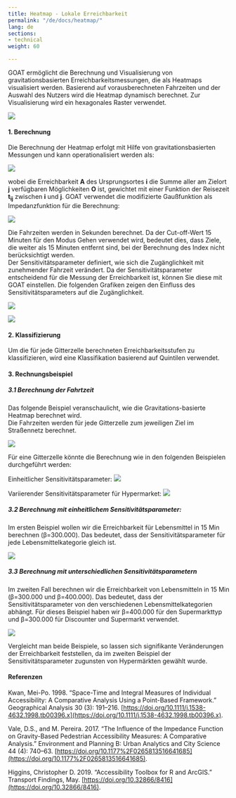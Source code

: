 ```yaml
---
title: Heatmap - Lokale Erreichbarkeit
permalink: "/de/docs/heatmap/"
lang: de
sections:
- technical
weight: 60

---
```

GOAT ermöglicht die Berechnung und Visualisierung von gravitationsbasierten Erreichbarkeitsmessungen, die als Heatmaps visualisiert werden. Basierend auf vorausberechneten Fahrzeiten und der Auswahl des Nutzers wird die Heatmap dynamisch berechnet. Zur Visualisierung wird ein hexagonales Raster verwendet.

![](/images/docs/technical_documentation/heatmap/heatmap.webp)

#### 1. Berechnung

Die Berechnung der Heatmap erfolgt mit Hilfe von gravitationsbasierten Messungen und kann operationalisiert werden als:

![](/images/docs/technical_documentation/heatmap/place-based_accessibility_measures.webp)

wobei die Erreichbarkeit <b>A</b> des Ursprungsortes <b>i</b> die Summe aller am Zielort <b>j</b> verfügbaren Möglichkeiten <b>O</b> ist, gewichtet mit einer Funktion der Reisezeit <b> t<sub>ij</sub></b> zwischen <b>i</b> und <b>j</b>. GOAT verwendet die modifizierte Gaußfunktion als Impedanzfunktion für die Berechnung:

![](/images/docs/technical_documentation/heatmap/Gaussian_function.webp)

Die Fahrzeiten werden in Sekunden berechnet. Da der Cut-off-Wert 15 Minuten für den Modus Gehen verwendet wird, bedeutet dies, dass Ziele, die weiter als 15 Minuten entfernt sind, bei der Berechnung des Index nicht berücksichtigt werden.  
 Der Sensitivitätsparameter definiert, wie sich die Zugänglichkeit mit zunehmender Fahrzeit verändert. Da der Sensitivitätsparameter entscheidend für die Messung der Erreichbarkeit ist, können Sie diese mit GOAT einstellen. Die folgenden Grafiken zeigen den Einfluss des Sensitivitätsparameters auf die Zugänglichkeit.

![](/images/docs/technical_documentation/heatmap/sensitivity_index_20000.webp)

![](/images/docs/technical_documentation/heatmap/sensitivity_index_30000.webp)

#### 2. Klassifizierung

Um die für jede Gitterzelle berechneten Erreichbarkeitsstufen zu klassifizieren, wird eine Klassifikation basierend auf Quintilen verwendet.

#### 3. Rechnungsbeispiel

##### 3.1 Berechnung der Fahrtzeit

Das folgende Beispiel veranschaulicht, wie die Gravitations-basierte Heatmap berechnet wird.  
Die Fahrzeiten werden für jede Gitterzelle zum jeweiligen Ziel im Straßennetz berechnet.

![](/images/docs/technical_documentation/heatmap/grid_groceries.webp)

Für eine Gitterzelle könnte die Berechnung wie in den folgenden Beispielen durchgeführt werden:

Einheitlicher Sensitivitätsparameter: ![](/images/docs/technical_documentation/heatmap/accessiblity_uniform_sensitivity-index.webp) 

Variierender Sensitivitätsparameter für Hypermarket: ![](/images/docs/technical_documentation/heatmap/accessiblity_different_sensitivity-indices.webp)

##### 3.2 Berechnung mit einheitlichem Sensitivitätsparameter: 

Im ersten Beispiel wollen wir die Erreichbarkeit für Lebensmittel in 15 Min berechnen (β=300.000).
Das bedeutet, dass der Sensitivitätsparameter für jede Lebensmittelkategorie gleich ist.


![](/images/docs/technical_documentation/heatmap/uniform_sensitivity.webp)

##### 3.3 Berechnung mit unterschiedlichen Sensitivitätsparametern

Im zweiten Fall berechnen wir die Erreichbarkeit von Lebensmitteln in 15 Min (β=300.000 und β=400.000). Das bedeutet, dass der Sensitivitätsparameter von den verschiedenen Lebensmittelkategorien abhängt. Für dieses Beispiel haben wir β=400.000 für den Supermarkttyp und β=300.000 für Discounter und Supermarkt verwendet.


![](/images/docs/technical_documentation/heatmap/different_sensitivity.webp)

Vergleicht man beide Beispiele, so lassen sich signifikante Veränderungen der Erreichbarkeit feststellen, da im zweiten Beispiel der Sensitivitätsparameter zugunsten von Hypermärkten gewählt wurde.

#### Referenzen

Kwan, Mei-Po. 1998. “Space-Time and Integral Measures of Individual Accessibility: A Comparative Analysis Using a Point-Based Framework.” Geographical Analysis 30 (3): 191–216. [https://doi.org/10.1111/j.1538-4632.1998.tb00396.x](https://doi.org/10.1111/j.1538-4632.1998.tb00396.x).

Vale, D.S., and M. Pereira. 2017. “The Influence of the Impedance Function on Gravity-Based Pedestrian Accessibility Measures: A Comparative Analysis.” Environment and Planning B: Urban Analytics and City Science 44 (4): 740–63. [https://doi.org/10.1177%2F0265813516641685](https://doi.org/10.1177%2F0265813516641685).

Higgins, Christopher D. 2019. “Accessibility Toolbox for R and ArcGIS.” Transport Findings, May. [https://doi.org/10.32866/8416](https://doi.org/10.32866/8416).